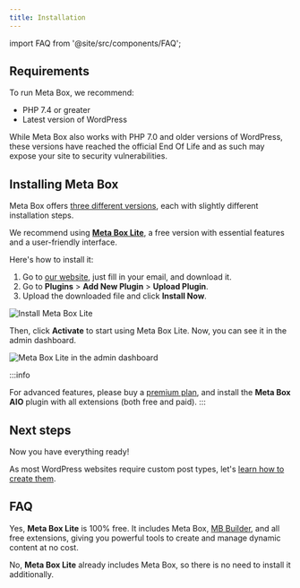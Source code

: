 ```yaml
---
title: Installation
---
```


import FAQ from '@site/src/components/FAQ';

## Requirements

To run Meta Box, we recommend:
- PHP 7.4 or greater
- Latest version of WordPress

While Meta Box also works with PHP 7.0 and older versions of WordPress, these versions have reached the official End Of Life and as such may expose your site to security vulnerabilities.

## Installing Meta Box

Meta Box offers [three different versions](/introduction/#meta-box-overview), each with slightly different installation steps.

We recommend using [**Meta Box Lite**](https://metabox.io/lite/), a free version with essential features and a user-friendly interface.

Here's how to install it:

1. Go to [our website](https://metabox.io/lite/), just fill in your email, and download it.
2. Go to **Plugins** > **Add New Plugin** > **Upload Plugin**.
3. Upload the downloaded file and click **Install Now**.

![Install Meta Box Lite](https://imgur.elightup.com/INF4fIQ.png)

Then, click **Activate** to start using Meta Box Lite. Now, you can see it in the admin dashboard.

![Meta Box Lite in the admin dashboard](https://imgur.elightup.com/epQY3XW.png)

:::info

For advanced features, please buy a [premium plan](https://metabox.io/pricing/), and install the **Meta Box AIO** plugin with all extensions (both free and paid).
:::

## Next steps

Now you have everything ready!

As most WordPress websites require custom post types, let's [learn how to create them](/custom-post-types/).

## FAQ

<FAQ question="What is included in Meta Box Lite and is it completely free?">

Yes, **Meta Box Lite** is 100% free. It includes Meta Box, [MB Builder](/extensions/meta-box-builder/), and all free extensions, giving you powerful tools to create and manage dynamic content at no cost.
</FAQ>

<FAQ question="Do I need to install Meta Box to use Meta Box Lite?">

No, **Meta Box Lite** already includes Meta Box, so there is no need to install it additionally.
</FAQ>
